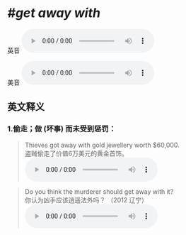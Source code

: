 # ***\#get away with*** 
英音
<audio src="./media/get away with1.aac" controls="controls"></audio>

美音
<audio src="./media/get away with2.aac" controls="controls"></audio>



  

英文释义
---
### 1.**偷走；做 (坏事) 而未受到惩罚：**  

 > Thieves got away with gold jewellery worth $60,000.  
 > 盗贼偷走了价值6万美元的黄金首饰。    
<audio src="./media/get-39.aac" controls="controls"></audio>

 > Do you think the murderer should get away with it?  
 > 你认为凶手应该逍遥法外吗？  （2012 辽宁）  
<audio src="./media/get-40.aac" controls="controls"></audio>


